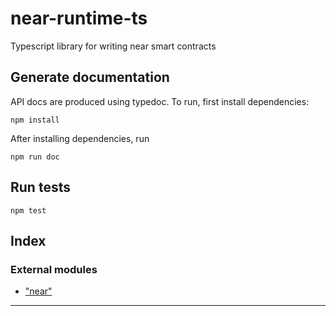 
near-runtime-ts
===============

Typescript library for writing near smart contracts

Generate documentation
----------------------

API docs are produced using typedoc. To run, first install dependencies:

```
npm install
```

After installing dependencies, run

```
npm run doc
```

Run tests
---------

```
npm test
```

## Index

### External modules

* ["near"](modules/_near_.md)

---

